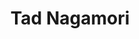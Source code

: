 ---
title: Tad Nagamori
layout: page
permalink: /tad.html

# Edit the markdown on in this file to describe your collection
# Look in _includes/feature for options to easily add features to the page
---